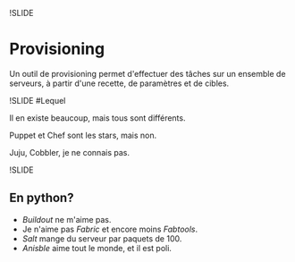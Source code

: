 !SLIDE
# Provisioning

Un outil de provisioning permet d'effectuer des tâches sur un ensemble de serveurs,
à partir d'une recette, de paramètres et de cibles.

!SLIDE
#Lequel

Il en existe beaucoup, mais tous sont différents.

Puppet et Chef sont les stars, mais non.

Juju, Cobbler, je ne connais pas.

!SLIDE
## En python?

 * *Buildout* ne m'aime pas.
 * Je n'aime pas *Fabric* et encore moins *Fabtools*.
 * *Salt* mange du serveur par paquets de 100.
 * *Anisble* aime tout le monde, et il est poli.
